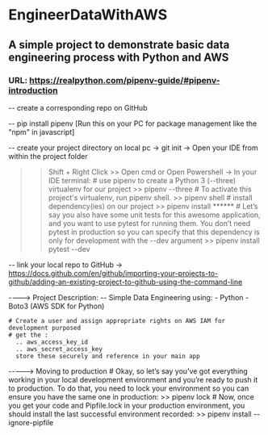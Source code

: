 # EngineerDataWithAWS
## A simple project to demonstrate basic data engineering process with Python and AWS

### URL: https://realpython.com/pipenv-guide/#pipenv-introduction

-- create a corresponding repo on GitHub

-- pip install pipenv [Run this on your PC for package management like the "npm" in javascript]

-- create your project directory on local pc
   -> git init
   -> Open your IDE from within the project folder
   >> Shift + Right Click >> Open cmd or Open Powershell
     -> In your IDE terminal:
        # use pipenv to create a Python 3 (--three) virtualenv for our project
        >> pipenv --three
        # To activate this project's virtualenv, run pipenv shell.
        >> pipenv shell
        # install dependency(ies) on our project
        >> pipenv install ******
        # Let’s say you also have some unit tests for this awesome application, and you want to use pytest for running them. You don’t need pytest in production so you can specify that this dependency is only for development with the --dev argument
        >> pipenv install pytest --dev


-- link your local repo to GitHub
  -> https://docs.github.com/en/github/importing-your-projects-to-github/adding-an-existing-project-to-github-using-the-command-line
  

----> Project Description:
-- Simple Data Engineering using:
    - Python
    - Boto3 (AWS SDK for Python)

    # Create a user and assign appropriate rights on AWS IAM for development purposed
    # get the :
      .. aws_access_key_id
      .. aws_secret_access_key
      store these securely and reference in your main app


-----> Moving to production
        # Okay, so let’s say you’ve got everything working in your local development environment and you’re ready to push it to production. To do that, you need to lock your environment so you can ensure you have the same one in production:
        >> pipenv lock
        # Now, once you get your code and Pipfile.lock in your production environment, you should install the last successful environment recorded:
        >> pipenv install --ignore-pipfile